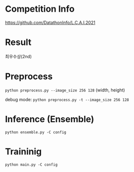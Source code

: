# Competition Info
https://github.com/DatathonInfo/L.C.A.I.2021

# Result
최우수상(2nd)

# Preprocess
`python preprocess.py --image_size 256 128` (width, height)

debug mode:
`python preprocess.py -t --image_size 256 128` 


# Inference (Ensemble)
`python ensemble.py -C config`

# Traininig
`python main.py -C config`
